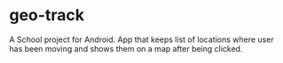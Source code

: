 geo-track
=========

A School project for Android. App that keeps list of locations where user has been moving and shows them on a map after being clicked.